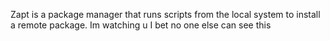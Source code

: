 Zapt is a package manager that runs scripts from the local system to install a remote package.
Im watching u I bet no one else can see this
